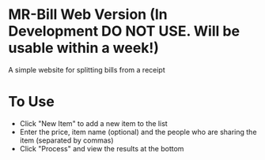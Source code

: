 # MR-Bill Web Version (In Development DO NOT USE. Will be usable within a week!)
A simple website for splitting bills from a receipt

# To Use
- Click "New Item" to add a new item to the list
- Enter the price, item name (optional) and the people who are sharing the item (separated by commas)
- Click "Process" and view the results at the bottom
